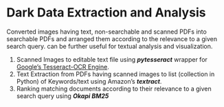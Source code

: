 # Dark Data Extraction and Analysis

Converted images having text, non-searchable and scanned PDFs into searchable PDFs and arranged them according to the relevance to a given search query.  can be further useful for textual analysis and visualization.

1. Scanned Images to editable text file using ***pytesseract*** wrapper for [Google’s Tesseract-OCR Engine](https://github.com/tesseract-ocr/tesseract).
2. Text Extraction from PDFs having scanned images to list (collection in Python) of Keywords/text using Amazon’s ***textract***.
3. Ranking matching documents according to their relevance to a given search query using ***Okapi **BM25*****
